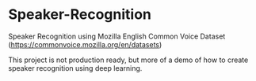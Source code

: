 # Speaker-Recognition
Speaker Recognition using Mozilla English Common Voice Dataset (https://commonvoice.mozilla.org/en/datasets)

This project is not production ready, but more of a demo of how to create speaker recognition using deep learning.
